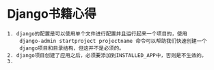 # Django书籍心得
	1. django的配置是可以使用单个文件进行配置并且运行起来一个项目的，使用
		django-admin startproject projectname 命令可以帮助我们快速创建一个
		django项目和目录结构，但这并不是必须的。
	2. django项目创建了应用之后，必须要添加到INSTALLED_APP中，否则是不生效的。
	3. 